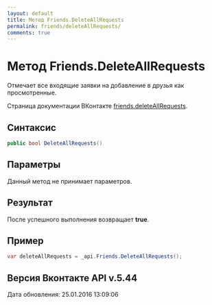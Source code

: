 ```yaml
---
layout: default
title: Метод Friends.DeleteAllRequests
permalink: friends/deleteAllRequests/
comments: true
---
```

# Метод Friends.DeleteAllRequests
Отмечает все входящие заявки на добавление в друзья как просмотренные.

Страница документации ВКонтакте [friends.deleteAllRequests](https://vk.com/dev/friends.deleteAllRequests).

## Синтаксис
``` csharp
public bool DeleteAllRequests()
```

## Параметры
Данный метод не принимает параметров.

## Результат
После успешного выполнения возвращает **true**.

## Пример
``` csharp
var deleteAllRequests = _api.Friends.DeleteAllRequests();
```

## Версия Вконтакте API v.5.44
Дата обновления: 25.01.2016 13:09:06
